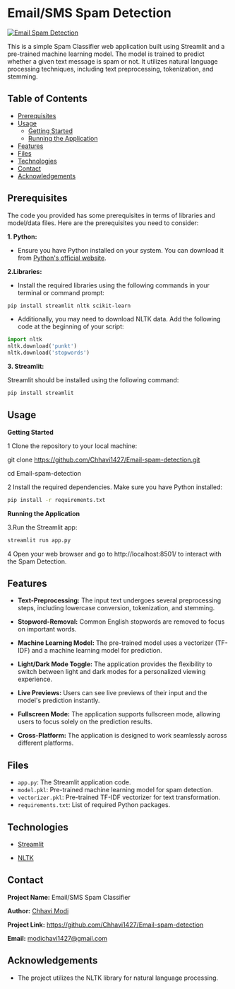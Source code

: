 # Email/SMS Spam Detection


[![Email Spam Detection](https://github.com/Chhavi1427/Email-spam-detection/assets/115630286/fcaa528c-8120-4f3e-a201-cc78650ed0ad)](http://localhost:8501/)


This is a simple Spam Classifier web application built using Streamlit and a pre-trained machine learning model. The model is trained to predict whether a given text message is spam or not. It utilizes natural language processing techniques, including text preprocessing, tokenization, and stemming.


## Table of Contents
- [Prerequisites](#prerequisites)
- [Usage](#usage)
  - [Getting Started](#getting-started)
  - [Running the Application](#running-the-application)
- [Features](#features)
- [Files](#files)
- [Technologies](#technologies)
- [Contact](#contact)
- [Acknowledgements](#acknowledgements)

## Prerequisites

The code you provided has some prerequisites in terms of libraries and model/data files. Here are the prerequisites you need to consider:

**1. Python:**
- Ensure you have Python installed on your system. You can download it from [Python's official website](https://www.python.org/).

**2.Libraries:** 

- Install the required libraries using the following commands in your terminal or command prompt:
```bash
pip install streamlit nltk scikit-learn
```
- Additionally, you may need to download NLTK data. Add the following code at the beginning of your script:
``` python
import nltk
nltk.download('punkt')
nltk.download('stopwords')
```

**3. Streamlit:**

Streamlit should be installed using the following command:
```bash
pip install streamlit

```
## Usage

**Getting Started**

1 Clone the repository to your local machine:

git clone https://github.com/Chhavi1427/Email-spam-detection.git

cd Email-spam-detection

2 Install the required dependencies. Make sure you have Python installed: 
```bash  
pip install -r requirements.txt
```

**Running the Application**


3.Run the Streamlit app:

```bash
streamlit run app.py
```
4 Open your web browser and go to http://localhost:8501/ to interact with the Spam Detection.


## Features

- **Text-Preprocessing:** The input text undergoes several preprocessing steps, including lowercase conversion, tokenization, and stemming.

- **Stopword-Removal:** Common English stopwords are removed to focus on important words.

- **Machine Learning Model:** The pre-trained model uses a vectorizer (TF-IDF) and a machine learning model for prediction.
- **Light/Dark Mode Toggle:** The application provides the flexibility to switch between light and dark modes for a personalized viewing experience.

- **Live Previews:** Users can see live previews of their input and the model's prediction instantly.

- **Fullscreen Mode:** The application supports fullscreen mode, allowing users to focus solely on the prediction results.

- **Cross-Platform:** The application is designed to work seamlessly across different platforms.


## Files

- `app.py`: The Streamlit application code.
- `model.pkl`: Pre-trained machine learning model for spam detection.
- `vectorizer.pkl`: Pre-trained TF-IDF vectorizer for text transformation.
- `requirements.txt`: List of required Python packages.
## Technologies

- [Streamlit](https://www.streamlit.io/ "Streamlit Official Website")

- [NLTK](https://www.nltk.org/)



## Contact 

**Project Name:** Email/SMS Spam Classifier

**Author:** [Chhavi Modi ](https://github.com/Chhavi1427)

**Project Link:** https://github.com/Chhavi1427/Email-spam-detection

**Email:** modichavi1427@gmail.com

## Acknowledgements

 - The project utilizes the NLTK library for natural language processing.
